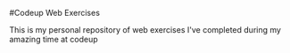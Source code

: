 #Codeup Web Exercises

This is my personal repository of web exercises I've completed during my amazing time at codeup
